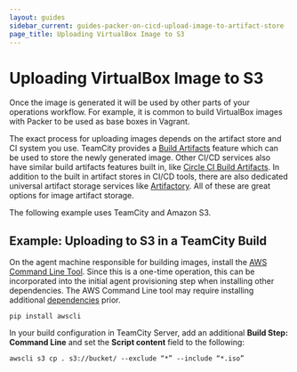 ```yaml
---
layout: guides
sidebar_current: guides-packer-on-cicd-upload-image-to-artifact-store
page_title: Uploading VirtualBox Image to S3
---
```


# Uploading VirtualBox Image to S3

Once the image is generated it will be used by other parts of your operations workflow. For example, it is common to build VirtualBox images with Packer to be used as base boxes in Vagrant.

The exact process for uploading images depends on the artifact store and CI system you use. TeamCity provides a [Build Artifacts](https://confluence.jetbrains.com/display/TCD9/Build+Artifact) feature which can be used to store the newly generated image. Other CI/CD services also have similar build artifacts features built in, like [Circle CI Build Artifacts](https://circleci.com/docs/2.0/artifacts/). In addition to the built in artifact stores in CI/CD tools, there are also dedicated universal artifact storage services like [Artifactory](https://confluence.jetbrains.com/display/TCD9/Build+Artifact). All of these are great options for image artifact storage.

The following example uses TeamCity and Amazon S3.

## Example: Uploading to S3 in a TeamCity Build

On the agent machine responsible for building images, install the [AWS Command Line Tool](https://aws.amazon.com/cli/). Since this is a one-time operation, this can be incorporated into the initial agent provisioning step when installing other dependencies. The AWS Command Line tool may require installing additional [dependencies](http://docs.aws.amazon.com/cli/latest/userguide/installing.html) prior.

```shell
pip install awscli
```

In your build configuration in TeamCity Server, add an additional **Build Step: Command Line** and set the **Script content** field to the following:

```shell
awscli s3 cp . s3://bucket/ --exclude “*” --include “*.iso”
```
